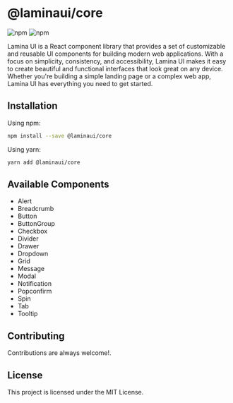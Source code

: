 # @laminaui/core

![npm](https://img.shields.io/npm/v/@laminaui/core?style=flat-square)
![npm](https://img.shields.io/npm/dw/@laminaui/core)

Lamina UI is a React component library that provides a set of customizable and reusable UI components for building modern web applications. With a focus on simplicity, consistency, and accessibility, Lamina UI makes it easy to create beautiful and functional interfaces that look great on any device. Whether you're building a simple landing page or a complex web app, Lamina UI has everything you need to get started.

## Installation

Using npm:

```bash
npm install --save @laminaui/core
```
Using yarn:

```bash
yarn add @laminaui/core
```

## Available Components

- Alert
- Breadcrumb
- Button
- ButtonGroup
- Checkbox
- Divider
- Drawer
- Dropdown
- Grid
- Message
- Modal
- Notification
- Popconfirm
- Spin
- Tab
- Tooltip

## Contributing

Contributions are always welcome!.

## License

This project is licensed under the MIT License.